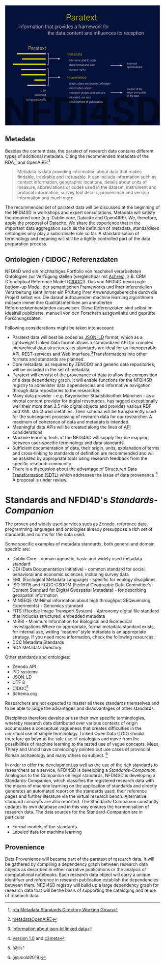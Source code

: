 ![](assets/NFDI4SD_paratext.jpg)

## Metadata

Besides the content data, the paratext of research data contains different types of additional metadata. Citing the recommended metadata of the RDA,[^rda] and OpenAIRE:[^oair1]

>Metadata is data providing information about data that makes findable, trackable and (re)usable. It can include information such as contact information, geographic locations, details about units of measure, abbreviations or codes used in the dataset, instrument and protocol information, survey tool details, provenance and version information and much more.

The recommended set of paratext data will be discussed at the beginning of the NFDI4SD in workshops and expert consultations. Metadata will satisfy the required core (e.g. Dublin core,  Datacite and OpenAIRE). We, therefore, apply the proposal of [Datacite](http://schema.datacite.org/meta/kernel-4.3/doc/DataCite-MetadataKernel_v4.3.pdf). We share the experience that in the important data aggregation such as the definition of metadata, standardised ontologies only play a subordinate role so far. A standardisation of terminology and meaning will still be a tightly controlled part of the data preparation process.

## Ontologien / CIDOC / Referenzdaten

NFDI4D wird ein reichhaltiges Portfolio von machinell verarbeiteten Ontologien zur Verfügung stellen (vergleichbar mit [Achres](https://arches.readthedocs.io/en/latest/ontologies-in-arches/)), z.B. CRM (Conceptual Reference Model ([CIDOC](http://www.cidoc-crm.org/))). Das von NFDI4D bevorzugte bottom-up Modell der semantischen Frameworks und ihrer inferentiellen Verarbeitung sieht immer ein Prüfung ihrer Anwendungsbereiche durch die Projekt selbst vor. Die darauf aufbauenden machine learning algorithmen müssen immer ihre Qualitätsmetriken am annotierten Referenzdatenbeständen ausweisen. Diese Referenzdaten sind selbst im Idealfall publizierte, manuell von den Forschern ausgewählte und geprüfte Forschungsdaten.



Following considerations might be taken into account:

  - Paratext data will best be coded as [JSON-LD](https://json-ld.org/) format, which as a lightweight Linked Data format allows a standardized API for complex hierarchical data structures. Its standards are ideal for an interoperable API, REST-services and Web interface.[^ld]Transformations into other formats and standards are planned.
  - Core metadata, as required by ZENODO and generic data repositories, will be included in the set of metadata.
  - Paratext will consist of the provenance of data to allow the composition of a data dependency graph. It will enable functions for the NFDI4SD registry to administer data dependencies and informative navigation through data repositories to the researcher.
  - Many data provider - e.g. Bayerischer Staatsbibiothek München - as a pivotal content provider for digital ressources, has tagged exceptionally well their more than 2.5 mio digital objects and provides various RDF and XML structured metafiles. Their schema will be transparently used for the subsequent processing of research data for our researcher. A maximum of coherence of data and metadata is intended.
  - Meaningful data APIs will be created along the lines of [API](https://rollout.io/blog/json-ld-building-meaningful-data-apis/) considerations.
  - Machine learning tools of the NFDI4SD will supply flexible mapping between user-specific terminology and data standards.
  - Sufficient documentation of data, their origin, units, explanation of terms and cross-linking to standards of definition are recommended and will be assisted by appropriate tools using research feedback from the specific research community.
  - There is a discussion about the advantage of [Structured Data Transformation (SDTL)](https://ddialliance.org/announcement/public-review-structured-data-transformation-language-sdtl) which addresses the issue of data provenance.[^sdtl1] A proposal is under review.

  # Standards and NFDI4D's *Standards-Companion*


  The proven and widely used services such as Zenodo, reference data, programming languages and ontologies already presuppose a rich set of standards and norms for the data used.


Some specific examples of metadata standards, both general and domain specific are:

- Dublin Core - domain agnostic, basic and widely used metadata standard
- DDI (Data Documentation Initiative) - common standard for social, behavioral and economic sciences, including survey data
- EML (Ecological Metadata Language) - specific for ecology disciplines
- ISO 19115 and FGDC-CSDGM (Federal Geographic Data Committee's Content Standard for Digital Geospatial Metadata) - for describing geospatial information
- MINSEQE (MINimal information about high throughput SEQeuencing Experiments) - Genomics standard
- FITS (Flexible Image Transport System) - Astronomy digital file standard that includes structured, embedded metadata
- MIBBI - Minimum Information for Biological and Biomedical Investigations
Where no appropriate, formal metadata standard exists, for internal use, writing “readme” style metadata is an appropriate strategy.
If you need more information, check the following resources:
- DCC Metadata Standards
- RDA Metadata Directory

Other standards and ontologies:

- Zenodo API
- PID systems
- JSON-LD
- UTF 8
- CIDOC[^cd]
- Schema.org

Researchers are not expected to master all these standards themselves and to be able to judge the advantages and disadvantages of other standards.

Disciplines therefore develop or use their own specific terminologies, whereby research data distributed over various contexts of origin accumulates a conceptual vagueness that creates difficulties in the uncritical use of simple terminology. Linked Open Data (LOD) should therefore go beyond the sole use of ontologies and move from the possibilities of machine learning to the tested use of vague concepts. Mees, Thiery and Unold have convincingly pointed out use cases of provincial Roman archaeology and many others no subject. [^33]

[^33]: [@unold2019]

In order to offer the development as well as the use of the rich standards to researchers as a service, NFDI4SD is developing a *Standards-Companion*. Analogous to the Companion on legal standards, NFDI4SD is developing a Standards-Companion, which classifies the registered research data with the means of machine learning on the application of standards and directly generates an automated report on the standards used, their reference pages and further literature via the virtual research bench. Alternative standard concepts are also reported. The Standards-Companion constantly updates its own database and in this way ensures the harmonisation of research data. The data sources for the Standard-Companion are in particular

- Formal models of the standards
- Labeled data for machine learning

## Provenience

Data Provenience will become part of the paratext of research data. It will be gathered by compiling a dependency graph between research data objects as described in either narrative publications or the analysis of computational notebooks. Each research data object will carry a unique identifyer and reference in research publication establish the dependencies between them. NFDI4SD registry will build up a large dependency graph for research data that will be the basis of supporting the cataloging and reuse of research data.

[^cd]: [@]

[^ld]:[Information about json-ld linked data](https://json-ld.org/learn.html)

[^sdtl1]: [Version 1.0](http://c2metadata.gitlab.io/sdtl-docs/master/summary/) and [c2meta](http://c2metadata.org/)

[^oair1]: [metadataOpenAIRE](https://www.openaire.eu/what-is-metadata#:~:text=Some%20specific%20examples%20of%20metadata,economic%20sciences%2C%20including%20survey%20data)

[^rda]: [rda Metadata Standards Directory Working Group](http://rd-alliance.github.io/metadata-directory/)
